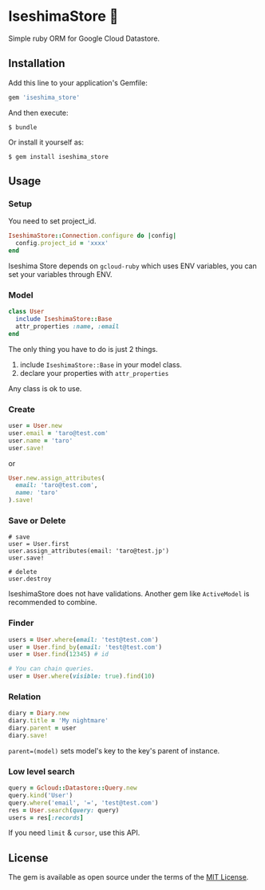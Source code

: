 # IseshimaStore :dolls:

Simple ruby ORM for Google Cloud Datastore.

## Installation

Add this line to your application's Gemfile:

```ruby
gem 'iseshima_store'
```

And then execute:

    $ bundle

Or install it yourself as:

    $ gem install iseshima_store

## Usage

### Setup

You need to set project_id.

```ruby
IseshimaStore::Connection.configure do |config|
  config.project_id = 'xxxx'
end
```

Iseshima Store depends on `gcloud-ruby` which uses ENV variables, you can set your variables through ENV.

### Model

```ruby
class User
  include IseshimaStore::Base
  attr_properties :name, :email
end
```

The only thing you have to do is just 2 things.

1. include `IseshimaStore::Base` in your model class.
2. declare your properties with `attr_properties`

Any class is ok to use.

### Create

```ruby
user = User.new
user.email = 'taro@test.com'
user.name = 'taro'
user.save!
```

or

```ruby
User.new.assign_attributes(
  email: 'taro@test.com',
  name: 'taro'
).save!
```

### Save or Delete

```
# save
user = User.first
user.assign_attributes(email: 'taro@test.jp')
user.save!

# delete
user.destroy
```

IseshimaStore does not have validations.
Another gem like `ActiveModel` is recommended to combine.

### Finder

```ruby
users = User.where(email: 'test@test.com')
user = User.find_by(email: 'test@test.com')
user = User.find(12345) # id

# You can chain queries.
user = User.where(visible: true).find(10)
```

### Relation


```ruby
diary = Diary.new
diary.title = 'My nightmare'
diary.parent = user
diary.save!
```

`parent=(model)` sets model's key to the key's parent of instance.


### Low level search

```ruby
query = Gcloud::Datastore::Query.new
query.kind('User')
query.where('email', '=', 'test@test.com')
res = User.search(query: query)
users = res[:records]
```

If you need `limit` & `cursor`, use this API.


## License

The gem is available as open source under the terms of the [MIT License](http://opensource.org/licenses/MIT).

